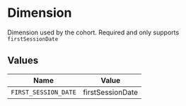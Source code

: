 # Dimension

Dimension used by the cohort. Required and only supports `firstSessionDate`


## Values

| Name                 | Value                |
| -------------------- | -------------------- |
| `FIRST_SESSION_DATE` | firstSessionDate     |